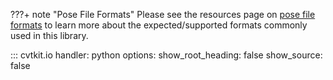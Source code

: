 ???+ note "Pose File Formats"
	Please see the resources page on [pose file formats](../resources/pose_file_formats.md) to learn more about the expected/supported formats commonly used in this library.

::: cvtkit.io
    handler: python
    options:
        show_root_heading: false
        show_source: false
